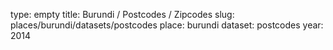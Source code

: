 type: empty
title: Burundi / Postcodes / Zipcodes
slug: places/burundi/datasets/postcodes
place: burundi
dataset: postcodes
year: 2014
